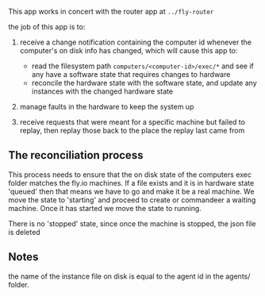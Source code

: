 This app works in concert with the router app at `../fly-router`

the job of this app is to:

1. receive a change notification containing the computer id whenever the
   computer's on disk info has changed, which will cause this app to:
   - read the filesystem path `computers/<computer-id>/exec/*` and see if any
     have a software state that requires changes to hardware
   - reconcile the hardware state with the software state, and update any
     instances with the changed hardware state

2. manage faults in the hardware to keep the system up

3. receive requests that were meant for a specific machine but failed to replay,
   then replay those back to the place the replay last came from

## The reconciliation process

This process needs to ensure that the on disk state of the computers exec folder
matches the fly.io machines. If a file exists and it is in hardware state
'queued' then that means we have to go and make it be a real machine. We move
the state to 'starting' and proceed to create or commandeer a waiting machine.
Once it has started we move the state to running.

There is no 'stopped' state, since once the machine is stopped, the json file is
deleted

## Notes

the name of the instance file on disk is equal to the agent id in the agents/
folder.
